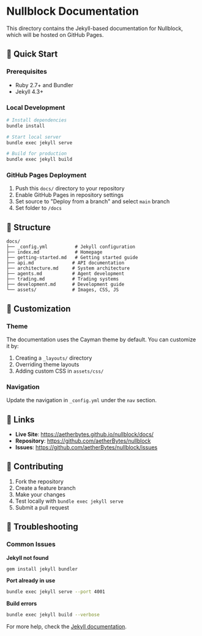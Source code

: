 # Nullblock Documentation

This directory contains the Jekyll-based documentation for Nullblock, which will be hosted on GitHub Pages.

## 🚀 Quick Start

### Prerequisites
- Ruby 2.7+ and Bundler
- Jekyll 4.3+

### Local Development
```bash
# Install dependencies
bundle install

# Start local server
bundle exec jekyll serve

# Build for production
bundle exec jekyll build
```

### GitHub Pages Deployment
1. Push this `docs/` directory to your repository
2. Enable GitHub Pages in repository settings
3. Set source to "Deploy from a branch" and select `main` branch
4. Set folder to `/docs`

## 📁 Structure

```
docs/
├── _config.yml          # Jekyll configuration
├── index.md             # Homepage
├── getting-started.md   # Getting started guide
├── api.md              # API documentation
├── architecture.md     # System architecture
├── agents.md           # Agent development
├── trading.md          # Trading systems
├── development.md      # Development guide
└── assets/             # Images, CSS, JS
```

## 🎨 Customization

### Theme
The documentation uses the Cayman theme by default. You can customize it by:

1. Creating a `_layouts/` directory
2. Overriding theme layouts
3. Adding custom CSS in `assets/css/`

### Navigation
Update the navigation in `_config.yml` under the `nav` section.

## 🔗 Links

- **Live Site**: https://aetherbytes.github.io/nullblock/docs/
- **Repository**: https://github.com/aetherBytes/nullblock
- **Issues**: https://github.com/aetherBytes/nullblock/issues

## 📝 Contributing

1. Fork the repository
2. Create a feature branch
3. Make your changes
4. Test locally with `bundle exec jekyll serve`
5. Submit a pull request

## 🚨 Troubleshooting

### Common Issues

**Jekyll not found**
```bash
gem install jekyll bundler
```

**Port already in use**
```bash
bundle exec jekyll serve --port 4001
```

**Build errors**
```bash
bundle exec jekyll build --verbose
```

For more help, check the [Jekyll documentation](https://jekyllrb.com/docs/).
